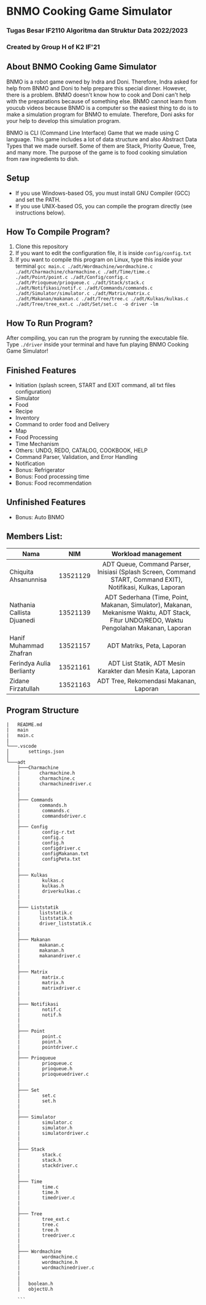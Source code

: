 # BNMO Cooking Game Simulator

### Tugas Besar IF2110 Algoritma dan Struktur Data 2022/2023
### Created by Group H of K2 IF'21

## About BNMO Cooking Game Simulator
BNMO is a robot game owned by Indra and Doni. Therefore, Indra asked for help from BNMO and Doni to help prepare this special dinner. However, there is a problem. BNMO doesn't know how to cook and Doni can't help with the preparations because of something else. BNMO cannot learn from youcub videos because BNMO is a computer so the easiest thing to do is to make a simulation program for BNMO to emulate. Therefore, Doni asks for your help to develop this simulation program.

BNMO is CLI (Command Line Interface) Game that we made using C language. This game includes a lot of data structure and also Abstract Data Types that we made ourself. Some of them are Stack, Priority Queue, Tree, and many more. The purpose of the game is to food cooking simulation from raw ingredients to dish.

## Setup

- If you use Windows-based OS, you must install GNU Compiler (GCC) and set the PATH.
- If you use UNIX-based OS, you can compile the program directly (see instructions below).

## How To Compile Program?

1. Clone this repository
2. If you want to edit the configuration file, it is inside `config/config.txt`
3. If you want to compile this program on Linux, type this inside your terminal `gcc main.c ./adt/Wordmachine/wordmachine.c ./adt/Charmachine/charmachine.c ./adt/Time/time.c ./adt/Point/point.c ./adt/Config/config.c ./adt/Prioqueue/prioqueue.c ./adt/Stack/stack.c ./adt/Notifikasi/notif.c ./adt/Commands/commands.c ./adt/Simulator/simulator.c ./adt/Matrix/matrix.c ./adt/Makanan/makanan.c ./adt/Tree/tree.c ./adt/Kulkas/kulkas.c ./adt/Tree/tree_ext.c ./adt/Set/set.c  -o driver -lm`

## How To Run Program?
After compiling, you can run the program by running the executable file. Type `./driver` inside your terminal and have fun playing BNMO Cooking Game Simulator!

## Finished Features

- Initiation (splash screen, START and EXIT command, all txt files configuration)
- Simulator
- Food
- Recipe
- Inventory
- Command to order food and Delivery
- Map
- Food Processing
- Time Mechanism
- Others: UNDO, REDO, CATALOG, COOKBOOK, HELP
- Command Parser, Validation, and Error Handling
- Notification
- Bonus: Refrigerator
- Bonus: Food processing time
- Bonus: Food recommendation

## Unfinished Features
- Bonus: Auto BNMO

## Members List:

| Nama                           |   NIM    |                                                   Workload management                                                   |
| ------------------------------ | :------: | :---------------------------------------------------------------------------------------------------------------------: |
| Chiquita Ahsanunnisa       | 13521129 |                                     ADT Queue, Command Parser, Inisiasi (Splash Screen, Command START, Command EXIT), Notifikasi, Kulkas, Laporan                                   |
| Nathania Callista Djuanedi | 13521139 |                                     ADT Sederhana (Time, Point, Makanan, Simulator), Makanan, Mekanisme Waktu, ADT Stack, Fitur UNDO/REDO, Waktu Pengolahan Makanan, Laporan         |
| Hanif Muhammad Zhafran     | 13521157 |                                     ADT Matriks, Peta, Laporan                                                   |
| Ferindya Aulia Berlianty   | 13521161 |                                     ADT List Statik, ADT Mesin Karakter dan Mesin Kata, Laporan                  |
| Zidane Firzatullah         | 13521163 |                                     ADT Tree, Rekomendasi Makanan, Laporan                                       | 

## Program Structure

```
|   README.md
|   main
|   main.c
|
└───.vscode
│       settings.json
│
└───adt
    ├───Charmachine 
    |       charmachine.h
    |       charmachine.c
    |       charmachinedriver.c
    |
    |
    ├─── Commands
    |       commands.h
    |        commands.c
    |        commandsdriver.c
    |    
    ├─── Config
    |        config-r.txt
    |        config.c
    |        config.h
    |        configdriver.c
    |        configMakanan.txt
    |        configPeta.txt
    |
    |
    ├─── Kulkas
    |        kulkas.c
    |        kulkas.h
    |        driverkulkas.c
    |
    |
    ├─── Liststatik
    |       liststatik.c
    |       liststatik.h
    |       driver_liststatik.c
    |
    |
    ├─── Makanan
    |       makanan.c
    |       makanan.h
    |       makanandriver.c
    |
    |
    ├─── Matrix
    |        matrix.c
    |        matrix.h
    |        matrixdriver.c
    |        
    |        
    ├─── Notifikasi
    |        notif.c
    |        notif.h
    |        
    |        
    ├─── Point
    |        point.c
    |        point.h
    |        pointdriver.c
    |            
    ├─── Prioqueue
    |        prioqueue.c
    |        prioqueue.h
    |        prioqueuedriver.c
    |        
    |        
    ├─── Set
    |        set.c
    |        set.h
    |        
    |        
    ├─── Simulator
    |        simulator.c
    |        simulator.h
    |        simulatordriver.c
    |        
    |        
    ├─── Stack
    |        stack.c
    |        stack.h
    |        stackdriver.c
    |        
    |        
    ├─── Time 
    |        time.c
    |        time.h
    |        timedriver.c
    |        
    |        
    ├─── Tree
    |        tree_ext.c
    |        tree.c
    |        tree.h
    |        treedriver.c
    |        
    |        
    ├─── Wordmachine
    |        wordmachine.c
    |        wordmachine.h
    |        wordmachinedriver.c
    |        
    |        
    │   boolean.h
    |   objectU.h
    
    ```
